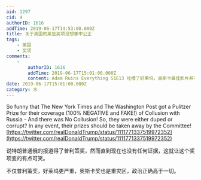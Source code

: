 ```yaml
---
aid: 1297
cid: 4
authorID: 1616
addTime: 2019-06-17T14:53:00.000Z
title: 关于美国的某些奖项没想象中公正
tags:
    - 美国
    - 奖项
comments:
    -
        authorID: 1616
        addTime: 2019-06-17T15:01:00.000Z
        content: Adam Ruins Everything S1E13 吐槽了好莱坞，奥斯卡最佳影片并不是评委决定的，谁给钱多谁获得。
date: 2019-06-17T15:01:00.000Z
category: 水
---
```


So funny that The New York Times and The Washington Post got a Pulitzer Prize for their coverage (100% NEGATIVE and FAKE!) of Collusion with Russia - And there was No Collusion! So, they were either duped or corrupt? In any event, their prizes should be taken away by the Committee! [https://twitter.com/realDonaldTrump/status/1111771337519972352](https://twitter.com/realDonaldTrump/status/1111771337519972352)

说特朗普通俄的报道得了普利策奖，然而直到现在也没有任何证据，这就让这个奖项变的有点可笑。

不仅普利策奖，好莱坞更严重，奥斯卡奖也是重灾区，政治正确高于一切。
